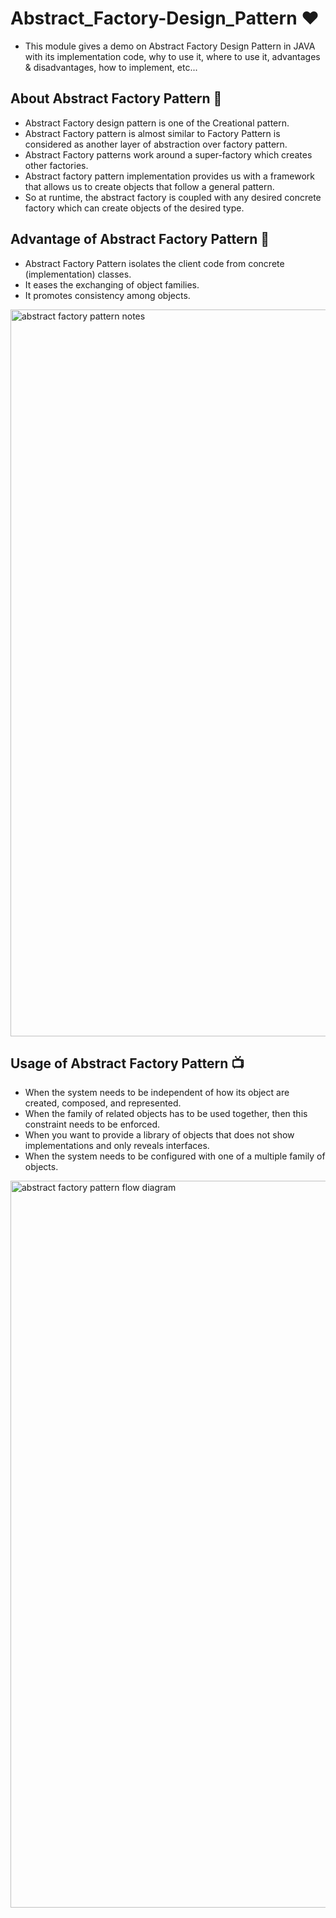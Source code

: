 # Abstract_Factory-Design_Pattern ❤️

- This module gives a demo on Abstract Factory Design Pattern in JAVA with its implementation code, why to use it, where to use it, advantages & disadvantages, how to implement, etc...

## About Abstract Factory Pattern 🥅
- Abstract Factory design pattern is one of the Creational pattern. 
- Abstract Factory pattern is almost similar to Factory Pattern is considered as another layer of abstraction over factory pattern.
- Abstract Factory patterns work around a super-factory which creates other factories.
- Abstract factory pattern implementation provides us with a framework that allows us to create objects that follow a general pattern. 
- So at runtime, the abstract factory is coupled with any desired concrete factory which can create objects of the desired type.

## Advantage of Abstract Factory Pattern 📌

- Abstract Factory Pattern isolates the client code from concrete (implementation) classes.
- It eases the exchanging of object families.
- It promotes consistency among objects.


<img width="1163" alt="abstract factory pattern notes" src="https://user-images.githubusercontent.com/43011442/142815686-2398b090-4ad5-411e-8ce9-c68de9ae23d2.png">


## Usage of Abstract Factory Pattern 📺
- When the system needs to be independent of how its object are created, composed, and represented.
- When the family of related objects has to be used together, then this constraint needs to be enforced.
- When you want to provide a library of objects that does not show implementations and only reveals interfaces.
- When the system needs to be configured with one of a multiple family of objects.

<img width="1163" alt="abstract factory pattern flow diagram" src="https://user-images.githubusercontent.com/43011442/142815645-ee0a7fc0-d7b0-42c9-abd9-6a99c8fcf978.png">
